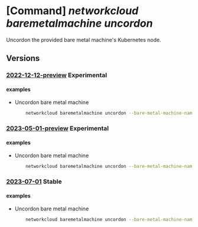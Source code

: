 # [Command] _networkcloud baremetalmachine uncordon_

Uncordon the provided bare metal machine's Kubernetes node.

## Versions

### [2022-12-12-preview](/Resources/mgmt-plane/L3N1YnNjcmlwdGlvbnMve30vcmVzb3VyY2Vncm91cHMve30vcHJvdmlkZXJzL21pY3Jvc29mdC5uZXR3b3JrY2xvdWQvYmFyZW1ldGFsbWFjaGluZXMve30vdW5jb3Jkb24=/2022-12-12-preview.xml) **Experimental**

<!-- mgmt-plane /subscriptions/{}/resourcegroups/{}/providers/microsoft.networkcloud/baremetalmachines/{}/uncordon 2022-12-12-preview -->

#### examples

- Uncordon bare metal machine
    ```bash
        networkcloud baremetalmachine uncordon --bare-metal-machine-name "bareMetalMachineName" --resource-group "resourceGroupName"
    ```

### [2023-05-01-preview](/Resources/mgmt-plane/L3N1YnNjcmlwdGlvbnMve30vcmVzb3VyY2Vncm91cHMve30vcHJvdmlkZXJzL21pY3Jvc29mdC5uZXR3b3JrY2xvdWQvYmFyZW1ldGFsbWFjaGluZXMve30vdW5jb3Jkb24=/2023-05-01-preview.xml) **Experimental**

<!-- mgmt-plane /subscriptions/{}/resourcegroups/{}/providers/microsoft.networkcloud/baremetalmachines/{}/uncordon 2023-05-01-preview -->

#### examples

- Uncordon bare metal machine
    ```bash
        networkcloud baremetalmachine uncordon --bare-metal-machine-name "bareMetalMachineName" --resource-group "resourceGroupName"
    ```

### [2023-07-01](/Resources/mgmt-plane/L3N1YnNjcmlwdGlvbnMve30vcmVzb3VyY2Vncm91cHMve30vcHJvdmlkZXJzL21pY3Jvc29mdC5uZXR3b3JrY2xvdWQvYmFyZW1ldGFsbWFjaGluZXMve30vdW5jb3Jkb24=/2023-07-01.xml) **Stable**

<!-- mgmt-plane /subscriptions/{}/resourcegroups/{}/providers/microsoft.networkcloud/baremetalmachines/{}/uncordon 2023-07-01 -->

#### examples

- Uncordon bare metal machine
    ```bash
        networkcloud baremetalmachine uncordon --bare-metal-machine-name "bareMetalMachineName" --resource-group "resourceGroupName"
    ```
